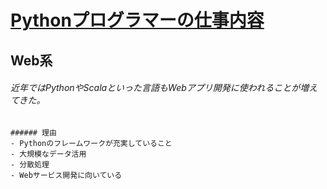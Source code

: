 # [Pythonプログラマーの仕事内容](https://www.bigdata-navi.com/aidrops/2471/)

## Web系
  ###### 近年ではPythonやScalaといった言語もWebアプリ開発に使われることが増えてきた。
    ###### 理由
    - Pythonのフレームワークが充実していること
    - 大規模なデータ活用
    - 分散処理
    - Webサービス開発に向いている

